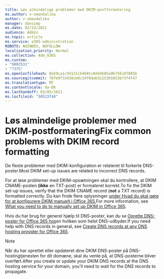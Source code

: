 ```yaml
---
title: Løs almindelige problemer med DKIM-postformatering
ms.author: v-smandalika
author: v-smandalika
manager: dansimp
ms.date: 02/23/2021
audience: Admin
ms.topic: article
ms.service: o365-administration
ROBOTS: NOINDEX, NOFOLLOW
localization_priority: Normal
ms.collection: Adm_O365
ms.custom:
- "9002531"
- "7375"
ms.openlocfilehash: 0a59ca1c93121cb4681c0d44b85a9b756c07895b
ms.sourcegitcommit: 78fe9f33438cb0c19f0dab31253b5853b73f4f47
ms.translationtype: MT
ms.contentlocale: da-DK
ms.lasthandoff: 03/05/2021
ms.locfileid: "50523748"
---
```

# <a name="fix-common-problems-with-dkim-record-formatting"></a><span data-ttu-id="d1806-102">Løs almindelige problemer med DKIM-postformatering</span><span class="sxs-lookup"><span data-stu-id="d1806-102">Fix common problems with DKIM record formatting</span></span>

<span data-ttu-id="d1806-103">De fleste problemer med DKIM-konfiguration er relateret til forkerte DNS-poster.</span><span class="sxs-lookup"><span data-stu-id="d1806-103">Most DKIM set-up issues are related to incorrect DNS records.</span></span>

<span data-ttu-id="d1806-104">For at løse problemer med DKIM-opsætningen skal du kontrollere, at DKIM CNAME-posten **(ikke** en TXT-post) er formateret korrekt.</span><span class="sxs-lookup"><span data-stu-id="d1806-104">To fix the DKIM set-up issues, verify that the DKIM CNAME record (**not** a TXT record) is formatted correctly.</span></span> <span data-ttu-id="d1806-105">Du kan finde flere oplysninger [under Hvad du skal gøre for at konfigurere DKIM manuelt i Office 365.](https://docs.microsoft.com/microsoft-365/security/office-365-security/use-dkim-to-validate-outbound-email)</span><span class="sxs-lookup"><span data-stu-id="d1806-105">For more information, see [What you need to do to manually set up DKIM in Office 365](https://docs.microsoft.com/microsoft-365/security/office-365-security/use-dkim-to-validate-outbound-email).</span></span>

<span data-ttu-id="d1806-106">Hvis du har brug for generel hjælp til DNS-poster, kan du se [Oprette DNS-poster for Office 365 hos](https://docs.microsoft.com/microsoft-365/admin/get-help-with-domains/create-dns-records-at-any-dns-hosting-provider)en hvilken som helst DNS-udbyder.</span><span class="sxs-lookup"><span data-stu-id="d1806-106">If you need help with DNS records in general, see [Create DNS records at any DNS hosting provider for Office 365](https://docs.microsoft.com/microsoft-365/admin/get-help-with-domains/create-dns-records-at-any-dns-hosting-provider).</span></span>

> [!NOTE]
> <span data-ttu-id="d1806-107">Når du har oprettet eller opdateret dine DKIM DNS-poster på DNS-hostingtjenesten for dit domæne, skal du vente på, at DNS-posterne bliver overført.</span><span class="sxs-lookup"><span data-stu-id="d1806-107">After you create or update your DKIM DNS records at the DNS hosting service for your domain, you'll need to wait for the DNS records to propagate.</span></span>
